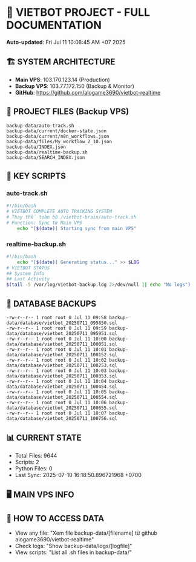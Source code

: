 # 🤖 VIETBOT PROJECT - FULL DOCUMENTATION
**Auto-updated**: Fri Jul 11 10:08:45 AM +07 2025

## 🏗️ SYSTEM ARCHITECTURE
- **Main VPS**: 103.170.123.14 (Production)
- **Backup VPS**: 103.77.172.150 (Backup & Monitor)
- **GitHub**: https://github.com/alogame3690/vietbot-realtime

## 📁 PROJECT FILES (Backup VPS)
```
backup-data/auto-track.sh
backup-data/current/docker-state.json
backup-data/current/n8n_workflows.json
backup-data/files/My_workflow_2_10.json
backup-data/INDEX.json
backup-data/realtime-backup.sh
backup-data/SEARCH_INDEX.json
```

## 🔧 KEY SCRIPTS
### auto-track.sh
```bash
#!/bin/bash
# VIETBOT COMPLETE AUTO TRACKING SYSTEM
# Thay thế toàn bộ /vietbot-brain/auto-track.sh
# Function: Sync từ Main VPS
    echo "[$(date)] Starting sync from main VPS"
```
### realtime-backup.sh
```bash
#!/bin/bash
    echo "[$(date)] Generating status..." >> $LOG
# VIETBOT STATUS
## System Info
## Last Activity
$(tail -5 /var/log/vietbot-backup.log 2>/dev/null || echo "No logs")
```

## 💾 DATABASE BACKUPS
```
-rw-r--r-- 1 root root 0 Jul 11 09:58 backup-data/database/vietbot_20250711_095850.sql
-rw-r--r-- 1 root root 0 Jul 11 09:59 backup-data/database/vietbot_20250711_095951.sql
-rw-r--r-- 1 root root 0 Jul 11 10:00 backup-data/database/vietbot_20250711_100051.sql
-rw-r--r-- 1 root root 0 Jul 11 10:01 backup-data/database/vietbot_20250711_100152.sql
-rw-r--r-- 1 root root 0 Jul 11 10:02 backup-data/database/vietbot_20250711_100253.sql
-rw-r--r-- 1 root root 0 Jul 11 10:03 backup-data/database/vietbot_20250711_100353.sql
-rw-r--r-- 1 root root 0 Jul 11 10:04 backup-data/database/vietbot_20250711_100454.sql
-rw-r--r-- 1 root root 0 Jul 11 10:05 backup-data/database/vietbot_20250711_100554.sql
-rw-r--r-- 1 root root 0 Jul 11 10:06 backup-data/database/vietbot_20250711_100655.sql
-rw-r--r-- 1 root root 0 Jul 11 10:07 backup-data/database/vietbot_20250711_100756.sql
```

## 📊 CURRENT STATE
- Total Files: 9644
- Scripts: 2
- Python Files: 0
- Last Sync: 2025-07-10 16:18:50.896721968 +0700

## 🖥️ MAIN VPS INFO


## 🚨 HOW TO ACCESS DATA
- View any file: "Xem file backup-data/[filename] từ github alogame3690/vietbot-realtime"
- Check logs: "Show backup-data/logs/[logfile]"
- View scripts: "List all .sh files in backup-data/"

